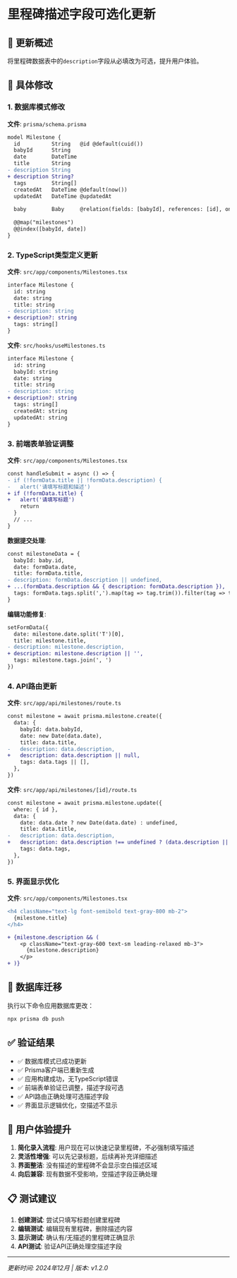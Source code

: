# 里程碑描述字段可选化更新

## 🎯 更新概述

将里程碑数据表中的`description`字段从必填改为可选，提升用户体验。

## 📝 具体修改

### 1. 数据库模式修改
**文件**: `prisma/schema.prisma`
```diff
model Milestone {
  id          String   @id @default(cuid())
  babyId      String
  date        DateTime
  title       String
- description String
+ description String?
  tags        String[] 
  createdAt   DateTime @default(now())
  updatedAt   DateTime @updatedAt
  
  baby        Baby     @relation(fields: [babyId], references: [id], onDelete: Cascade)
  
  @@map("milestones")
  @@index([babyId, date])
}
```

### 2. TypeScript类型定义更新

**文件**: `src/app/components/Milestones.tsx`
```diff
interface Milestone {
  id: string
  date: string
  title: string
- description: string
+ description?: string
  tags: string[]
}
```

**文件**: `src/hooks/useMilestones.ts`
```diff
interface Milestone {
  id: string
  babyId: string
  date: string
  title: string
- description: string
+ description?: string
  tags: string[]
  createdAt: string
  updatedAt: string
}
```

### 3. 前端表单验证调整

**文件**: `src/app/components/Milestones.tsx`
```diff
const handleSubmit = async () => {
- if (!formData.title || !formData.description) {
-   alert('请填写标题和描述')
+ if (!formData.title) {
+   alert('请填写标题')
    return
  }
  // ...
}
```

**数据提交处理**:
```diff
const milestoneData = {
  babyId: baby.id,
  date: formData.date,
  title: formData.title,
- description: formData.description || undefined,
+ ...(formData.description && { description: formData.description }),
  tags: formData.tags.split(',').map(tag => tag.trim()).filter(tag => tag),
}
```

**编辑功能修复**:
```diff
setFormData({
  date: milestone.date.split('T')[0],
  title: milestone.title,
- description: milestone.description,
+ description: milestone.description || '',
  tags: milestone.tags.join(', ')
})
```

### 4. API路由更新

**文件**: `src/app/api/milestones/route.ts`
```diff
const milestone = await prisma.milestone.create({
  data: {
    babyId: data.babyId,
    date: new Date(data.date),
    title: data.title,
-   description: data.description,
+   description: data.description || null,
    tags: data.tags || [],
  },
})
```

**文件**: `src/app/api/milestones/[id]/route.ts`
```diff
const milestone = await prisma.milestone.update({
  where: { id },
  data: {
    date: data.date ? new Date(data.date) : undefined,
    title: data.title,
-   description: data.description,
+   description: data.description !== undefined ? (data.description || null) : undefined,
    tags: data.tags,
  },
})
```

### 5. 界面显示优化

**文件**: `src/app/components/Milestones.tsx`
```diff
<h4 className="text-lg font-semibold text-gray-800 mb-2">
  {milestone.title}
</h4>

+ {milestone.description && (
    <p className="text-gray-600 text-sm leading-relaxed mb-3">
      {milestone.description}
    </p>
+ )}
```

## 🔄 数据库迁移

执行以下命令应用数据库更改：
```bash
npx prisma db push
```

## ✅ 验证结果

- ✅ 数据库模式已成功更新
- ✅ Prisma客户端已重新生成
- ✅ 应用构建成功，无TypeScript错误
- ✅ 前端表单验证已调整，描述字段可选
- ✅ API路由正确处理可选描述字段
- ✅ 界面显示逻辑优化，空描述不显示

## 🎯 用户体验提升

1. **简化录入流程**: 用户现在可以快速记录里程碑，不必强制填写描述
2. **灵活性增强**: 可以先记录标题，后续再补充详细描述
3. **界面整洁**: 没有描述的里程碑不会显示空白描述区域
4. **向后兼容**: 现有数据不受影响，空描述字段正确处理

## 📋 测试建议

1. **创建测试**: 尝试只填写标题创建里程碑
2. **编辑测试**: 编辑现有里程碑，删除描述内容
3. **显示测试**: 确认有/无描述的里程碑正确显示
4. **API测试**: 验证API正确处理空描述字段

---

*更新时间: 2024年12月 | 版本: v1.2.0* 